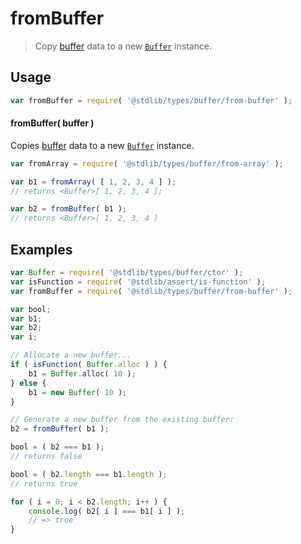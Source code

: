 # fromBuffer

> Copy [buffer][@stdlib/types/buffer/ctor] data to a new [`Buffer`][@stdlib/types/buffer/ctor] instance.

<!-- Section to include introductory text. Make sure to keep an empty line after the intro `section` element and another before the `/section` close. -->

<section class="intro">

</section>

<!-- /.intro -->

<!-- Package usage documentation. -->

<section class="usage">

## Usage

```javascript
var fromBuffer = require( '@stdlib/types/buffer/from-buffer' );
```

#### fromBuffer( buffer )

Copies [buffer][@stdlib/types/buffer/ctor] data to a new [`Buffer`][@stdlib/types/buffer/ctor] instance.

<!-- eslint-disable stdlib/require-buffer, no-buffer-constructor -->

```javascript
var fromArray = require( '@stdlib/types/buffer/from-array' );

var b1 = fromArray( [ 1, 2, 3, 4 ] );
// returns <Buffer>[ 1, 2, 3, 4 ];

var b2 = fromBuffer( b1 );
// returns <Buffer>[ 1, 2, 3, 4 ]
```

</section>

<!-- /.usage -->

<!-- Package usage notes. Make sure to keep an empty line after the `section` element and another before the `/section` close. -->

<section class="notes">

</section>

<!-- /.notes -->

<!-- Package usage examples. -->

<section class="examples">

## Examples

<!-- eslint-disable no-buffer-constructor -->

```javascript
var Buffer = require( '@stdlib/types/buffer/ctor' );
var isFunction = require( '@stdlib/assert/is-function' );
var fromBuffer = require( '@stdlib/types/buffer/from-buffer' );

var bool;
var b1;
var b2;
var i;

// Allocate a new buffer...
if ( isFunction( Buffer.alloc ) ) {
    b1 = Buffer.alloc( 10 );
} else {
    b1 = new Buffer( 10 );
}

// Generate a new buffer from the existing buffer:
b2 = fromBuffer( b1 );

bool = ( b2 === b1 );
// returns false

bool = ( b2.length === b1.length );
// returns true

for ( i = 0; i < b2.length; i++ ) {
    console.log( b2[ i ] === b1[ i ] );
    // => true
}
```

</section>

<!-- /.examples -->

<!-- Section to include cited references. If references are included, add a horizontal rule *before* the section. Make sure to keep an empty line after the `section` element and another before the `/section` close. -->

<section class="references">

</section>

<!-- /.references -->

<!-- Section for all links. Make sure to keep an empty line after the `section` element and another before the `/section` close. -->

<section class="links">

[@stdlib/types/buffer/ctor]: https://github.com/stdlib-js/stdlib

</section>

<!-- /.links -->
